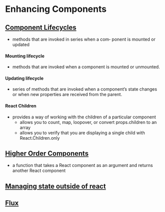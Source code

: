 # Enhancing Components

## <ins> Component Lifecycles <ins/>

- methods that are invoked in series when a com‐ ponent is mounted or updated

#### Mounting lifecycle

- methods that are invoked when a component is mounted or unmounted.

#### Updating lifecycle

- series of methods that are invoked when a component’s state changes or when new properties are received from the parent.

#### React Children

- provides a way of working with the children of a particular component
  - allows you to count, map, loopover, or convert props.children to an array
  - allows you to verify that you are displaying a single child with React.Children.only

## <ins> Higher Order Components </ins>

- a function that takes a React component as an argument and returns another React component

## <ins> Managing state outside of react </ins>

## <ins> Flux </ins>

